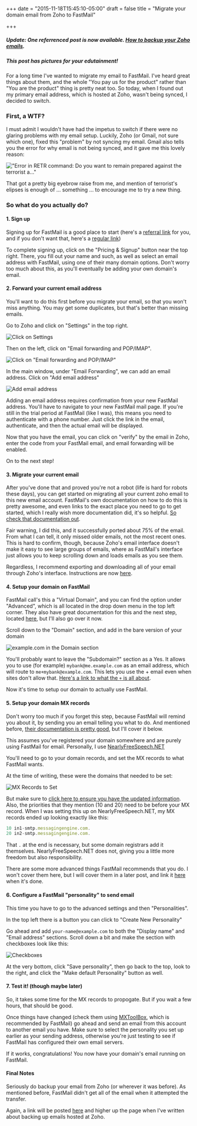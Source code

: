 +++
date = "2015-11-18T15:45:10-05:00"
draft = false
title = "Migrate your domain email from Zoho to FastMail"

+++

##### **Update**: One referrenced post is now available. [How to backup your Zoho emails](/post/how-to-backup-your-zoho-emails/).

##### This post has pictures for your edutainment!

For a long time I've wanted to migrate my email to FastMail.
I've heard great things about them, and the whole "You pay us for the product" rather than "You are the product" thing is pretty neat too.
So today, when I found out my primary email address, which is hosted at Zoho, wasn't being synced, I decided to switch.

### First, a WTF?

I must admit I wouldn't have had the impetus to switch if there were no glaring problems with my email setup.
Luckily, Zoho (or Gmail, not sure which one), fixed this "problem" by not syncing my email.
Gmail also tells you the error for why email is not being synced, and it gave me this lovely reason:

!["Error in RETR command: Do you want to remain prepared against the terrorist a..."](/images/migrate-your-domain-email-from-zoho-to-fastmail/error.png)

That got a pretty big eyebrow raise from me, and mention of terrorist's elipses is enough of ... something ... to encourage me to try a new thing.

### So what do you actually do?

#### 1. Sign up

Signing up for FastMail is a good place to start (here's a [referral link](https://www.fastmail.com/?STKI=15265553) for you, and if you don't want that, here's a [regular link](https://www.fastmail.com))

To complete signing up, click on the "Pricing & Signup" button near the top right.
There, you fill out your name and such, as well as select an email address with FastMail, using one of their many domain options.
Don't worry too much about this, as you'll eventually be adding your own domain's email.

#### 2. Forward your current email address

You'll want to do this first before you migrate your email, so that you won't miss anything.
You may get some duplicates, but that's better than missing emails.

Go to Zoho and click on "Settings" in the top right.

![Click on Settings](/images/migrate-your-domain-email-from-zoho-to-fastmail/zoho-settings.png)

Then on the left, click on "Email forwarding and POP/IMAP".

![Click on "Email forwarding and POP/IMAP"](/images/migrate-your-domain-email-from-zoho-to-fastmail/email-forwarding.png)

In the main window, under "Email Forwarding", we can add an email address.
Click on "Add email address"

![Add email address](/images/migrate-your-domain-email-from-zoho-to-fastmail/add-email-address.png)

Adding an email address requires confirmation from your new FastMail address.
You'll have to navigate to your new FastMail mail page.
If you're still in the trial period at FastMail (like I was), this means you need to authenticate with a phone number.
Just click the link in the email, authenticate, and then the actual email will be displayed.

Now that you have the email, you can click on "verify" by the email in Zoho, enter the code from your FastMail email, and email forwarding will be enabled.

On to the next step!

#### 3. Migrate your current email

After you've done that and proved you're not a robot (life is hard for robots these days), you can get started on migrating all your current zoho email to this new email account.
FastMail's own documentation on how to do this is pretty awesome, and even links to the exact place you need to go to get started, which I really wish more documentation did, it's so helpful.
[So check that documentation out](https://www.fastmail.com/help/receive/migrate.html).

Fair warning, I did this, and it successfully ported about 75% of the email.
From what I can tell, it only missed older emails, not the most recent ones.
This is hard to confirm, though, because Zoho's email interface doesn't make it easy to see large groups of emails, where as FastMail's interface just allows you to keep scrolling down and loads emails as you see them.

Regardless, I recommend exporting and downloading all of your email through Zoho's interface.
Instructions are now [here](/post/how-to-backup-your-zoho-emails/).

#### 4. Setup your domain on FastMail

FastMail call's this a "Virtual Domain", and you can find the option under "Advanced", which is all located in the drop down menu in the top left corner.
They also have great documentation for this and the next step, located [here](https://www.fastmail.com/help/receive/domains-advanced-setup.html), but I'll also go over it now.

Scroll down to the "Domain" section, and add in the bare version of your domain

![example.com in the Domain section](/images/migrate-your-domain-email-from-zoho-to-fastmail/example-com.png)

You'll probably want to leave the "Subdomain?" section as a Yes.
It allows you to use (for example) `mybank@me.example.com` as an email address, which will route to `me+mybank@example.com`.
This lets you use the + email even when sites don't allow that.
[Here's a link to what the `+` is all about](https://en.wikipedia.org/wiki/Email_address#Sub-addressing).

Now it's time to setup our domain to actually use FastMail.

#### 5. Setup your domain MX records

Don't worry too much if you forget this step, because FastMail will remind you about it, by sending you an email telling you what to do.
And mentioned before, [their documentation is pretty good](https://www.fastmail.com/help/receive/domains-advanced-setup.html), but I'll cover it below.

This assumes you've registered your domain somewhere and are purely using FastMail for email.
Personally, I use [NearlyFreeSpeech.NET](https://www.nearlyfreespeech.net)

You'll need to go to your domain records, and set the MX records to what FastMail wants.

At the time of writing, these were the domains that needed to be set:

![MX Records to Set](/images/migrate-your-domain-email-from-zoho-to-fastmail/mx-records.png)

But make sure to [click here to ensure you have the updated information](https://www.fastmail.com/help/receive/domains-advanced-setup.html).
Also, the priorities that they mention (10 and 20) need to be before your MX record.
When I was setting this up on NearlyFreeSpeech.NET, my MX records ended up looking exactly like this:

```js
10 in1-smtp.messagingengine.com.
20 in2-smtp.messagingengine.com.
```

That `.` at the end is necessary, but some domain registrars add it themselves.
NearlyFreeSpeech.NET does not, giving you a little more freedom but also responsibility.

There are some more advanced things FastMail recommends that you do.
I won't cover them here, but I will cover them in a later post, and link it [here](#) when it's done.

#### 6. Configure a FastMail "personality" to send email

This time you have to go to the advanced settings and then "Personalities".

In the top left there is a button you can click to "Create New Personality"

Go ahead and add `your-name@example.com` to both the "Display name" and "Email address" sections.
Scroll down a bit and make the section with checkboxes look like this:

![Checkboxes](/images/migrate-your-domain-email-from-zoho-to-fastmail/checkboxes.png)

At the very bottom, click "Save personality", then go back to the top, look to the right, and click the "Make default Personality" button as well.

#### 7. Test it! (though maybe later)

So, it takes some time for the MX records to propogate.
But if you wait a few hours, that should be good.

Once things have changed (check them using [MXToolBox](http://mxtoolbox.com/), which is recommended by FastMail) go ahead and send an email from this account to another email you have.
Make sure to select the personality you set up earlier as your sending address, otherwise you're just testing to see if FastMail has configured their own email servers.

If it works, congratulations!
You now have your domain's email running on FastMail.

#### Final Notes

Seriously do backup your email from Zoho (or wherever it was before).
As mentioned before, FastMail didn't get all of the email when it attempted the transfer.

Again, a link will be posted [here](#) and higher up the page when I've written about backing up emails hosted at Zoho.
